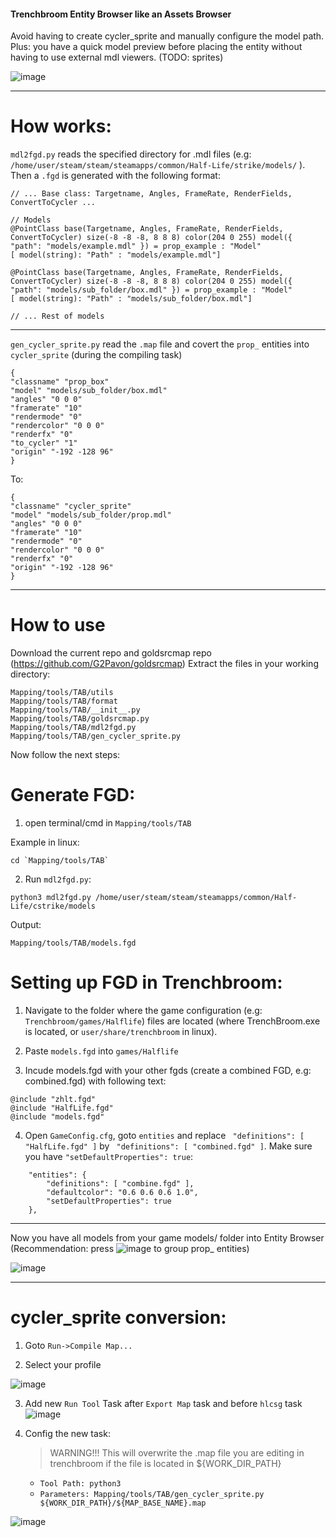 #### Trenchbroom Entity Browser like an Assets Browser

Avoid having to create cycler_sprite and manually configure the model path. Plus: you have a quick model preview before placing the entity without having to use external mdl viewers. (TODO: sprites)

![image](https://github.com/G2Pavon/TAB/assets/14117486/702c8466-c3f2-493f-ab8f-a117a3f55991)



---
# How works:

`mdl2fgd.py` reads the specified directory for .mdl files (e.g: `/home/user/steam/steam/steamapps/common/Half-Life/strike/models/` ). Then a `.fgd` is generated with the following format:

```
// ... Base class: Targetname, Angles, FrameRate, RenderFields, ConvertToCycler ...

// Models
@PointClass base(Targetname, Angles, FrameRate, RenderFields, ConvertToCycler) size(-8 -8 -8, 8 8 8) color(204 0 255) model({ "path": "models/example.mdl" }) = prop_example : "Model" 
[ model(string): "Path" : "models/example.mdl"]

@PointClass base(Targetname, Angles, FrameRate, RenderFields, ConvertToCycler) size(-8 -8 -8, 8 8 8) color(204 0 255) model({ "path": "models/sub_folder/box.mdl" }) = prop_example : "Model" 
[ model(string): "Path" : "models/sub_folder/box.mdl"]

// ... Rest of models
```
---
`gen_cycler_sprite.py` read the `.map` file and covert the `prop_` entities into `cycler_sprite` (during the compiling task)

```
{
"classname" "prop_box"
"model" "models/sub_folder/box.mdl"
"angles" "0 0 0"
"framerate" "10"
"rendermode" "0"
"rendercolor" "0 0 0"
"renderfx" "0"
"to_cycler" "1"
"origin" "-192 -128 96"
}
```

To:

```
{
"classname" "cycler_sprite"
"model" "models/sub_folder/prop.mdl"
"angles" "0 0 0"
"framerate" "10"
"rendermode" "0"
"rendercolor" "0 0 0"
"renderfx" "0"
"origin" "-192 -128 96"
}
```
---

# How to use

Download the current repo and goldsrcmap repo (https://github.com/G2Pavon/goldsrcmap)
Extract the files in your working directory:
```
Mapping/tools/TAB/utils
Mapping/tools/TAB/format
Mapping/tools/TAB/__init__.py
Mapping/tools/TAB/goldsrcmap.py
Mapping/tools/TAB/mdl2fgd.py
Mapping/tools/TAB/gen_cycler_sprite.py
```
Now follow the next steps:

# Generate FGD:

1) open terminal/cmd in `Mapping/tools/TAB`

Example in linux:
```
cd `Mapping/tools/TAB`
```

2) Run `mdl2fgd.py`:
```
python3 mdl2fgd.py /home/user/steam/steam/steamapps/common/Half-Life/cstrike/models
```
Output:
```
Mapping/tools/TAB/models.fgd
```

# Setting up FGD in Trenchbroom: 

1) Navigate to the folder where the game configuration (e.g: `Trenchbroom/games/Halflife`) files are located (where TrenchBroom.exe is located, or `user/share/trenchbroom` in linux).

2) Paste `models.fgd` into `games/Halflife`

3) Incude models.fgd with your other fgds (create a combined FGD, e.g: combined.fgd) with following text:
```
@include "zhlt.fgd"
@include "HalfLife.fgd"
@include "models.fgd"
```

4) Open `GameConfig.cfg`, goto `entities` and replace ` "definitions": [ "HalfLife.fgd" ]` by ` "definitions": [ "combined.fgd" ]`. Make sure you have `"setDefaultProperties": true`:
```
    "entities": {
        "definitions": [ "combine.fgd" ],
        "defaultcolor": "0.6 0.6 0.6 1.0",
        "setDefaultProperties": true
    },
```

---
Now you have all models from your game models/ folder into Entity Browser (Recommendation: press ![image](https://github.com/G2Pavon/TAB/assets/14117486/97cee766-828f-4b05-aa0d-384c745df196) to group prop_ entities) 

![image](https://github.com/G2Pavon/TAB/assets/14117486/d6392241-0b84-4421-878b-c82ceb55d39c)

---

# cycler_sprite conversion: 

1) Goto `Run->Compile Map...`

2) Select your profile

![image](https://github.com/G2Pavon/TAB/assets/14117486/0ec37f66-6c5a-4068-b79e-2e8bf597159c)


3) Add new `Run Tool` Task after `Export Map` task and before `hlcsg` task
![image](https://github.com/G2Pavon/TAB/assets/14117486/8af59b0f-db21-4a21-95dc-ca7864d0b4cf)


4) Config the new task:
    >WARNING!!! This will overwrite the .map file you are editing in trenchbroom if the file is located in ${WORK_DIR_PATH}
   - `Tool Path: python3`
   - `Parameters: Mapping/tools/TAB/gen_cycler_sprite.py ${WORK_DIR_PATH}/${MAP_BASE_NAME}.map`


![image](https://github.com/G2Pavon/TAB/assets/14117486/ac50d579-7525-4190-934b-daf38c35bca1)


